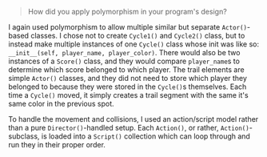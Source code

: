 > How did you apply polymorphism in your program's design?

I again used polymorphism to allow multiple similar but separate `Actor()`-based classes. I chose not to create `Cycle1()` and `Cycle2()` class, but to instead make multiple instances of one `Cycle()` class whose init was like so: `__init__(self, player_name, player_color)`. There would also be two instances of a `Score()` class, and they would compare `player_name`s to determine which score belonged to which player. The trail elements are simple `Actor()` classes, and they did not need to store which player they belonged to because they were stored in the `Cycle()`s themselves. Each time a `Cycle()` moved, it simply creates a trail segment with the same it's same color in the previous spot.

To handle the movement and collisions, I used an action/script model rather than a pure `Director()`-handled setup. Each `Action()`, or rather, `Action()`-subclass, is loaded into a `Script()` collection which can loop through and run they in their proper order.
